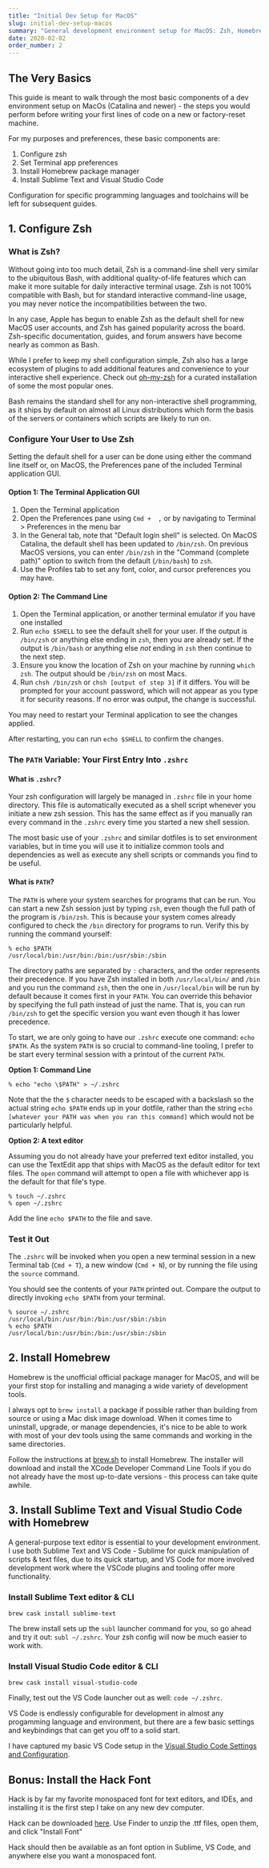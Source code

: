 ```yaml
---
title: "Initial Dev Setup for MacOS"
slug: initial-dev-setup-macos
summary: "General development environment setup for MacOS: Zsh, Homebrew, Sublime Text, and VS Code"
date: 2020-02-02
order_number: 2
---
```

## The Very Basics
This guide is meant to walk through the most basic components of a dev environment setup on MacOs (Catalina and newer) - the steps you would perform before writing your first lines of code on a new or factory-reset machine.

For my purposes and preferences, these basic components are:

1. Configure zsh 
2. Set Terminal app preferences
3. Install Homebrew package manager
4. Install Sublime Text and Visual Studio Code

Configuration for specific programming languages and toolchains will be left for subsequent guides.

## 1. Configure Zsh

### What is Zsh?

Without going into too much detail, Zsh is a command-line shell very similar to the ubiquitous Bash, with additional quality-of-life features which can make it more suitable for daily interactive terminal usage.
Zsh is not 100% compatible with Bash, but for standard interactive command-line usage, you may never notice the incompatibilities between the two.

In any case, Apple has begun to enable Zsh as the default shell for new MacOS user accounts, and Zsh has gained popularity across the board.
Zsh-specific documentation, guides, and forum answers have become nearly as common as Bash.

While I prefer to keep my shell configuration simple, Zsh also has a large ecosystem of plugins to add additional features and convenience to your interactive shell experience.
Check out [oh-my-zsh](https://ohmyz.sh/) for a curated installation of some the most popular ones.

Bash remains the standard shell for any non-interactive shell programming, as it ships by default on almost all Linux distributions which form the basis of the servers or containers which scripts are likely to run on.

### Configure Your User to Use Zsh

Setting the default shell for a user can be done using either the command line itself or, on MacOS, the Preferences pane of the included Terminal application GUI.

#### Option 1: The Terminal Application GUI

1. Open the Terminal application
2. Open the Preferences pane using `Cmd +  ,` or by navigating to Terminal > Preferences in the menu bar
3. In the General tab, note that "Default login shell" is selected.
On MacOS Catalina, the default shell has been updated to `/bin/zsh`. On previous MacOS versions, you can enter `/bin/zsh` in the "Command (complete path)" option to switch from the default (`/bin/bash`) to `zsh`.
4. Use the Profiles tab to set any font, color, and cursor preferences you may have.

#### Option 2: The Command Line

1. Open the Terminal application, or another terminal emulator if you have one installed
2. Run `echo $SHELL` to see the default shell for your user.
If the output is `/bin/zsh` or anything else ending in `zsh`, then you are already set.
If the output is `/bin/bash` or anything else *not* ending in `zsh` then continue to the next step.
3. Ensure you know the location of Zsh on your machine by running `which zsh`.
The output should be `/bin/zsh` on most Macs.
4. Run `chsh /bin/zsh` or `chsh [output of step 3]` if it differs.
You will be prompted for your account password, which will not appear as you type it for security reasons.
If no error was output, the change is successful.

You may need to restart your Terminal application to see the changes applied.

After restarting, you can run `echo $SHELL` to confirm the changes.

### The `PATH` Variable: Your First Entry Into `.zshrc`

#### What is `.zshrc`?

Your zsh configuration will largely be managed in `.zshrc` file in your home directory.
This file is automatically executed as a shell script whenever you initiate a new zsh session.
This has the same effect as if you manually ran every command in the `.zshrc` every time you started a new shell session.

The most basic use of your `.zshrc` and similar dotfiles is to set environment variables, but in time you will use it to initialize common tools and dependencies as well as execute any shell scripts or commands you find to be useful. 

#### What is `PATH`?

The `PATH` is where your system searches for programs that can be run.
You can start a new Zsh session just by typing `zsh`, even though the full path of the program is `/bin/zsh`.
This is because your system comes already configured to check the `/bin` directory for programs to run.
Verify this by running the command yourself:

```shell
% echo $PATH
/usr/local/bin:/usr/bin:/bin:/usr/sbin:/sbin
```

The directory paths are separated by `:` characters, and the order represents their precedence.
If you have Zsh installed in both `/usr/local/bin/` and `/bin` and you run the command `zsh`, then the one in `/usr/local/bin` will be run by default because it comes first in your `PATH`.
You can override this behavior by specifying the full path instead of just the name.
That is, you can run `/bin/zsh` to get the specific version you want even though it has lower precedence.

To start, we are only going to have our `.zshrc` execute one command: `echo $PATH`.
As the system `PATH` is so crucial to command-line tooling, I prefer to be start every terminal session with a printout of the current `PATH`.

**Option 1: Command Line**

```shell
% echo "echo \$PATH" > ~/.zshrc
```

Note that the the `$` character needs to be escaped with a backslash so the actual string `echo $PATH` ends up in your dotfile, rather than the string `echo [whatever your PATH was when you ran this command]` which would not be particularly helpful.

**Option 2: A text editor**

Assuming you do not already have your preferred text editor installed, you can use the TextEdit app that ships with MacOS as the default editor for text files. The `open` command will attempt to open a file with whichever app is the default for that file's type.

```shell
% touch ~/.zshrc
% open ~/.zshrc
```

Add the line `echo $PATH` to the file and save.

### Test it Out

The `.zshrc` will be invoked when you open a new terminal session in a new Terminal tab (`Cmd + T`), a new window (`Cmd + N`), or by running the file using the `source` command.

You should see the contents of your `PATH` printed out.
Compare the output to directly invoking `echo $PATH` from your terminal.

```shell
% source ~/.zshrc
/usr/local/bin:/usr/bin:/bin:/usr/sbin:/sbin
% echo $PATH
/usr/local/bin:/usr/bin:/bin:/usr/sbin:/sbin
```

## 2. Install Homebrew

Homebrew is the unofficial official package manager for MacOS, and will be your first stop for installing and managing a wide variety of development tools.

I always opt to `brew install` a package if possible rather than building from source or using a Mac disk image download.
When it comes time to uninstall, upgrade, or manage dependencies, it's nice to be able to work with most of your dev tools using the same commands and working in the same directories.

Follow the instructions at [brew.sh](https://brew.sh) to install Homebrew.
The installer will download and install the XCode Developer Command Line Tools if you do not already have the most up-to-date versions - this process can take quite awhile.

## 3. Install Sublime Text and Visual Studio Code with Homebrew

A general-purpose text editor is essential to your development environment. I use both Sublime Text and VS Code - Sublime for quick manipulation of scripts & text files, due to its quick startup, and VS Code for more involved development work where the VSCode plugins and tooling offer more functionality.

### Install Sublime Text editor & CLI

```shell
brew cask install sublime-text
```

The brew install sets up the `subl` launcher command for you, so go ahead and try it out: `subl ~/.zshrc`.
Your zsh config will now be much easier to work with.

### Install Visual Studio Code editor & CLI

```shell
brew cask install visual-studio-code
```

Finally, test out the VS Code launcher out as well: `code ~/.zshrc`.

VS Code is endlessly configurable for development in almost any progamming language and environment, but there are a few basic settings and keybindings that can get you off to a solid start.

I have captured my basic VS Code setup in the [Visual Studio Code Settings and Configuration](/resources/dev-setup/visual-studio-code-configuration).

## Bonus: Install the Hack Font

Hack is by far my favorite monospaced font for text editors, and IDEs,
and installing it is the first step I take on any new dev computer.

Hack can be downloaded [here](https://sourcefoundry.org/hack/). Use Finder to unzip the .ttf files, open them, and click "Install Font"

Hack should then be available as an font option in Sublime, VS Code, and anywhere else you want a monospaced font.
